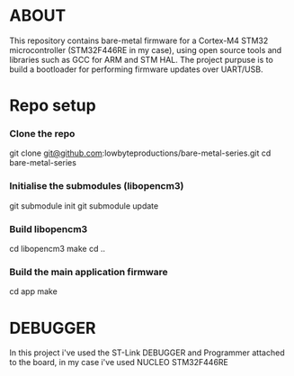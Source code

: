 
# ABOUT
 This repository contains bare-metal firmware for a Cortex-M4 STM32 microcontroller (STM32F446RE in my case), using open source tools and libraries such as GCC for ARM and STM HAL. The project purpuse is to build a bootloader for performing firmware updates over UART/USB.

# Repo setup 
### Clone the repo
git clone git@github.com:lowbyteproductions/bare-metal-series.git
cd bare-metal-series

### Initialise the submodules (libopencm3)
git submodule init
git submodule update

### Build libopencm3
cd libopencm3
make
cd ..

### Build the main application firmware
cd app
make

# DEBUGGER
In this project i've used the ST-Link DEBUGGER and Programmer attached to the board, in my case i've used NUCLEO STM32F446RE 
